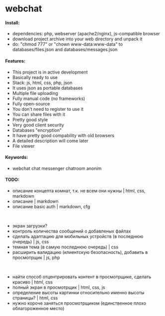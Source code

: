 # webchat

#### Install:

- dependencies: php, webserver (apache2/nginx), js-compatible browser
- download project archive into your web directory and unpack it
- do: "chmod 777" or "chown www-data:www-data" to databases/files.json and databases/messages.json

#### Features:

- This project is in active development
- Basically ready to use
- Stack: js, html, css, php, json
- It uses json as portable databases
- Multiple file uploading
- Fully manual code (no frameworks)
- Fully open-source
- You don't need to register to use it
- You can share files with it
- Pretty good style
- Very good client security
- Databases "encryption"
- It have pretty good compability with old browsers
- A detailed description will come later
- File viewer

#### Keywords:

- webchat chat messenger chatroom anonim

#### TODO:

- описание концепта комнат, т.к. не всем они нужны | html, css, markdown
- описание | markdown
- описание basic auth | markdown, cfg

<br />

- экран загрузки?
- контроль количества сообщений о добавленых файлах
- сделать адаптацию для мобильных устройств (в последнюю очередь) | js, css
- темная тема (в самую последнюю очередь) | css
- расширить валидацию (клиентскую безопасность), добавить в просмотрщик | js, php

<br />

- найти способ отцентрировать контент в просмотрщике, сделать красиво | html, css
- полный экран в просмотрщик | html, css, js
- определение высоты картинки относительно именно высоты страницы? | html, css
- нужно короче заняться просмотрщиком (единственное плохо облагороженное место)
